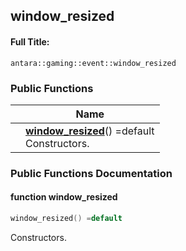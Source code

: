 

## window_resized

#### Full Title:
```
antara::gaming::event::window_resized
```















### Public Functions

|                | Name           |
| -------------- | -------------- |
|  | **[window_resized](Classes/structantara_1_1gaming_1_1event_1_1window__resized.md#function-window_resized)**() =default <br>Constructors.  |













### Public Functions Documentation

#### function window_resized

```cpp
window_resized() =default
```

Constructors. 




































